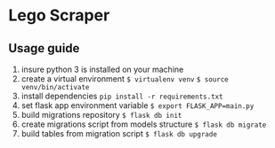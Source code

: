 # Lego Scraper

## Usage guide
1. insure python 3 is installed on your machine
2. create a virtual environment
`$ virtualenv venv`
`$ source venv/bin/activate`
3. install dependencies
`pip install -r requirements.txt`
4. set flask app environment variable
`$ export FLASK_APP=main.py`
5. build migrations repository
`$ flask db init`
6. create migrations script from models structure
`$ flask db migrate`
7. build tables from migration script
`$ flask db upgrade`
